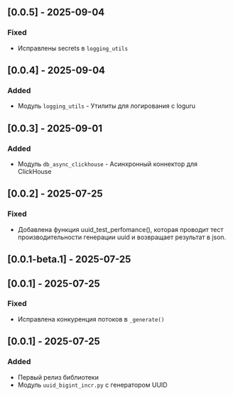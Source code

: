 ## [0.0.5] - 2025-09-04

### Fixed

- Исправлены secrets в `logging_utils`

## [0.0.4] - 2025-09-04

### Added

- Модуль `logging_utils` - Утилиты для логирования с loguru

## [0.0.3] - 2025-09-01

### Added

- Модуль `db_async_clickhouse` - Асинхронный коннектор для ClickHouse

## [0.0.2] - 2025-07-25

### Fixed

- Добавлена функция uuid_test_perfomance(), которая проводит тест производительности генерации uuid и возвращает результат в json.

## [0.0.1-beta.1] - 2025-07-25

## [0.0.1] - 2025-07-25

### Fixed

- Исправлена конкуренция потоков в `_generate()`

## [0.0.1] - 2025-07-25

### Added

- Первый релиз библиотеки
- Модуль `uuid_bigint_incr.py` с генератором UUID